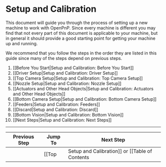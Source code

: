 # Setup and Calibration

This document will guide you through the process of setting up a new machine to work with OpenPnP. Since every machine is different you may find that not every part of this document is applicable to your machine, but in general it should provide a good starting point for getting your machine up and running.

We recommend that you follow the steps in the order they are listed in this guide since many of the steps depend on previous steps.

1. [[Before You Start|Setup and Calibration: Before You Start]]
2. [[Driver Setup|Setup and Calibration: Driver Setup]]
3. [[Top Camera Setup|Setup and Calibration: Top Camera Setup]]
4. [[Nozzle Setup|Setup and Calibration: Nozzle Setup]]
4. [[Actuators and Other Head Objects|Setup and Calibration: Actuators and Other Head Objects]]
5. [[Bottom Camera Setup|Setup and Calibration: Bottom Camera Setup]]
6. [[Feeders|Setup and Calibration: Feeders]]
7. [[Discard|Setup and Calibration: Discard]]
8. [[Bottom Vision|Setup and Calibration: Bottom Vision]]
9. [[Next Steps|Setup and Calibration: Next Steps]]

***

| Previous Step                 | Jump To                 | Next Step                                   |
| ----------------------------- | ----------------------- | ------------------------------------------- |
| | [[Top|Setup and Calibration]] or [[Table of Contents|Setup and Calibration]] | [[Setup and Calibration: Driver Setup]] |